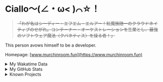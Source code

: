# Ciallo～(∠・ω< )⌒☆！

> ~~「わが名はシーディー・エフエム・エルアー！紅魔族随一のクラウドネイティブのせがれ。コンテーナー・オーケストレーションを生業とし、最強のソフトウェア魔法〈クバネティス〉を操る者！」~~

This person avows himself to be a developer.

Homepage: [www.murchinroom.fun](https://www.murchinroom.fun)

<details>

<summary>My Wakatime Data</summary>

<!--START_SECTION:waka-->
![Lines of code](https://img.shields.io/badge/From%20Hello%20World%20I%27ve%20Written-9.6%20million%20lines%20of%20code-blue)

**🐱 My GitHub Data** 

> 📦 794.2 kB Used in GitHub's Storage 
 > 
> 🏆 1,202 Contributions in the Year 2024
 > 
> 🚫 Not Opted to Hire
 > 
> 📜 94 Public Repositories 
 > 
> 🔑 31 Private Repositories 
 > 
**I'm an Early 🐤** 

```text
🌞 Morning                2215 commits        ██████░░░░░░░░░░░░░░░░░░░   23.69 % 
🌆 Daytime                4135 commits        ███████████░░░░░░░░░░░░░░   44.23 % 
🌃 Evening                2924 commits        ████████░░░░░░░░░░░░░░░░░   31.28 % 
🌙 Night                  75 commits          ░░░░░░░░░░░░░░░░░░░░░░░░░   00.80 % 
```
📅 **I'm Most Productive on Tuesday** 

```text
Monday                   1207 commits        ███░░░░░░░░░░░░░░░░░░░░░░   12.91 % 
Tuesday                  1650 commits        ████░░░░░░░░░░░░░░░░░░░░░   17.65 % 
Wednesday                1635 commits        ████░░░░░░░░░░░░░░░░░░░░░   17.49 % 
Thursday                 1333 commits        ████░░░░░░░░░░░░░░░░░░░░░   14.26 % 
Friday                   1389 commits        ████░░░░░░░░░░░░░░░░░░░░░   14.86 % 
Saturday                 1148 commits        ███░░░░░░░░░░░░░░░░░░░░░░   12.28 % 
Sunday                   987 commits         ███░░░░░░░░░░░░░░░░░░░░░░   10.56 % 
```


**I Mostly Code in Go** 

```text
Go                       37 repos            █████████░░░░░░░░░░░░░░░░   34.58 % 
Swift                    6 repos             █░░░░░░░░░░░░░░░░░░░░░░░░   05.61 % 
Vue                      6 repos             █░░░░░░░░░░░░░░░░░░░░░░░░   05.61 % 
Rust                     3 repos             █░░░░░░░░░░░░░░░░░░░░░░░░   02.80 % 
Shell                    2 repos             ░░░░░░░░░░░░░░░░░░░░░░░░░   01.87 % 
```




 Last Updated on 22/10/2024 01:46:01 UTC
<!--END_SECTION:waka-->

</details>

<details>
 
 <summary>My GitHub Stats</summary>

[![CDFMLR's github stats](https://github-readme-stats.vercel.app/api?username=cdfmlr&count_private=true&show_icons=true)](https://github.com/anuraghazra/github-readme-stats)
 
</details>

<details>

<summary>Known Projects</summary>

[![Star History Chart](https://api.star-history.com/svg?repos=cdfmlr/pyflowchart,cdfmlr/muvtuber,cdfmlr/crud,cdfmlr/murecom-verse-1,cdfmlr/murecom-intro&type=Date)](https://star-history.com/#cdfmlr/pyflowchart&cdfmlr/muvtuber&cdfmlr/crud&cdfmlr/murecom-verse-1&cdfmlr/murecom-intro&Date)

 </details>
